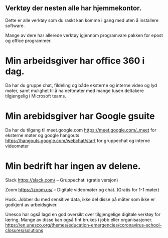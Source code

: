 


## Verktøy der nesten alle har hjemmekontor.

Dette er alle verktøy som du raskt kan komme i gang med uten å installere software.

Mange av dere har allerede verktøy igjennom programvare pakken for epost og office programmer.


# Min arbeidsgiver har office 360 i dag.

Da har du gruppe chat, fildeling og både eksterne og interne video og lyd møter, samt mulighet til å ha nettmøter med mange tusen deltakere tilgjengelig i Microsoft teams.


# Min arebidsgiver har Google gsuite

Da har du tilgang til meet.google.com https://meet.google.com/_meet for eksterne møter og google hangouts https://hangouts.google.com/webchat/start for gruppechat og interne videomøter


# Min bedrift har ingen av delene.


Slack https://slack.com/  – Gruppechat:  (gratis versjon)

Zoom https://zoom.us/  – Digitale videomøter og chat. (Gratis for 1-1 møter)


Husk. Jobber du med sensitive data, ikke del disse på måter som ikke er godkjent av arbeidsgiver.


Unesco har også lagd en god oversikt over tilgjengelige digitale verktøy for læring. Mange av disse kan også fint brukes i jobb eller organisasjoner.
https://en.unesco.org/themes/education-emergencies/coronavirus-school-closures/solutions
